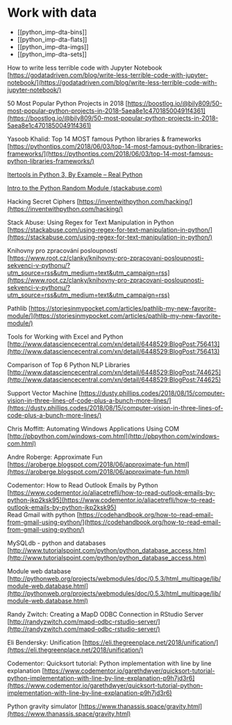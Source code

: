 # Work with data 

- [[python_imp-dta-bins]]
- [[python_imp-dta-flats]]
- [[python_imp-dta-imgs]]
- [[python_imp-dta-sets]]

How to write less terrible code with Jupyter Notebook [https://godatadriven.com/blog/write-less-terrible-code-with-jupyter-notebook/](https://godatadriven.com/blog/write-less-terrible-code-with-jupyter-notebook/)  
  
50 Most Popular Python Projects in 2018 [https://boostlog.io/@bily809/50-most-popular-python-projects-in-2018-5aea8e1c47018500491f4361](https://boostlog.io/@bily809/50-most-popular-python-projects-in-2018-5aea8e1c47018500491f4361)  
  
Yasoob Khalid: Top 14 MOST famous Python libraries & frameworks [https://pythontips.com/2018/06/03/top-14-most-famous-python-libraries-frameworks/](https://pythontips.com/2018/06/03/top-14-most-famous-python-libraries-frameworks/)  
  
[Itertools in Python 3, By Example – Real Python](https://realpython.com/python-itertools/)  
  
[Intro to the Python Random Module (stackabuse.com)](https://stackabuse.com/intro-to-the-python-random-module/)  
  
Hacking Secret Ciphers [https://inventwithpython.com/hacking/](https://inventwithpython.com/hacking/)  
  
Stack Abuse: Using Regex for Text Manipulation in Python [https://stackabuse.com/using-regex-for-text-manipulation-in-python/](https://stackabuse.com/using-regex-for-text-manipulation-in-python/)  
  
Knihovny pro zpracování posloupností [https://www.root.cz/clanky/knihovny-pro-zpracovani-posloupnosti-sekvenci-v-pythonu/?utm_source=rss&utm_medium=text&utm_campaign=rss](https://www.root.cz/clanky/knihovny-pro-zpracovani-posloupnosti-sekvenci-v-pythonu/?utm_source=rss&utm_medium=text&utm_campaign=rss)  
  
Pathlib [https://storiesinmypocket.com/articles/pathlib-my-new-favorite-module/](https://storiesinmypocket.com/articles/pathlib-my-new-favorite-module/)  
  
Tools for Working with Excel and Python [http://www.datasciencecentral.com/xn/detail/6448529:BlogPost:756413](http://www.datasciencecentral.com/xn/detail/6448529:BlogPost:756413)  
  
Comparison of Top 6 Python NLP Libraries [http://www.datasciencecentral.com/xn/detail/6448529:BlogPost:744625](http://www.datasciencecentral.com/xn/detail/6448529:BlogPost:744625)  
  
Support Vector Machine [https://dusty.phillips.codes/2018/08/15/computer-vision-in-three-lines-of-code-plus-a-bunch-more-lines/](https://dusty.phillips.codes/2018/08/15/computer-vision-in-three-lines-of-code-plus-a-bunch-more-lines/)  
  
Chris Moffitt: Automating Windows Applications Using COM [http://pbpython.com/windows-com.html](http://pbpython.com/windows-com.html)

Andre Roberge: Approximate Fun [https://aroberge.blogspot.com/2018/06/approximate-fun.html](https://aroberge.blogspot.com/2018/06/approximate-fun.html)  

  
  
Codementor: How to Read Outlook Emails by Python [https://www.codementor.io/aliacetrefli/how-to-read-outlook-emails-by-python-jkp2ksk95](https://www.codementor.io/aliacetrefli/how-to-read-outlook-emails-by-python-jkp2ksk95)  
Read Gmail with python [https://codehandbook.org/how-to-read-email-from-gmail-using-python/](https://codehandbook.org/how-to-read-email-from-gmail-using-python/)  
  
  
MySQLdb - python and databases [http://www.tutorialspoint.com/python/python_database_access.htm](http://www.tutorialspoint.com/python/python_database_access.htm)  
  
Module web database [http://pythonweb.org/projects/webmodules/doc/0.5.3/html_multipage/lib/module-web.database.html](http://pythonweb.org/projects/webmodules/doc/0.5.3/html_multipage/lib/module-web.database.html)  
  
Randy Zwitch: Creating a MapD ODBC Connection in RStudio Server [http://randyzwitch.com/mapd-odbc-rstudio-server/](http://randyzwitch.com/mapd-odbc-rstudio-server/)  
  
  
  
Eli Bendersky: Unification [https://eli.thegreenplace.net/2018/unification/](https://eli.thegreenplace.net/2018/unification/)  
  
  
Codementor: Quicksort tutorial: Python implementation with line by line explanation [https://www.codementor.io/garethdwyer/quicksort-tutorial-python-implementation-with-line-by-line-explanation-p9h7jd3r6](https://www.codementor.io/garethdwyer/quicksort-tutorial-python-implementation-with-line-by-line-explanation-p9h7jd3r6)  
  
  
Python gravity simulator [https://www.thanassis.space/gravity.html](https://www.thanassis.space/gravity.html)